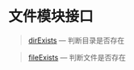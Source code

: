 文件模块接口
============

> [dirExists](https://coding.net/u/emerge/p/asp-vc-framework/git/blob/master/Docs/Api/File/dirExists.md) &mdash; 判断目录是否存在

> [fileExists](https://coding.net/u/emerge/p/asp-vc-framework/git/blob/master/Docs/Api/File/fileExists.md) &mdash; 判断文件是否存在